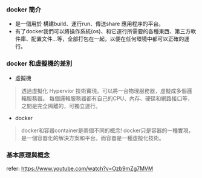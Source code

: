 ### docker 簡介
- 是一個用於 構建build、運行run、傳送share 應用程序的平台。
- 有了docker我們可以將操作系統(os)、和它運行所需要的各種東西、第三方軟件庫、配置文件...等，全部打包在一起，以便在任何環境中都可以正確的運行。

### docker 和虛擬機的差別
- 虛擬機
> 透過虛擬化 Hypervior 技術實現。可以將一台物理服務器，虛擬成多個邏輯服務器。
> 每個邏輯服務器都有自己的CPU、內存、硬碟和網路接口等，之間是完全隔離的，可獨立運行。
- docker
> docker和容器container是兩個不同的概念! docker只是容器的一種實現，是一個容器化的解決方案和平台。而容器是一種虛擬化技術。

### 基本原理與概念



refer: https://www.youtube.com/watch?v=Ozb9mZg7MVM
